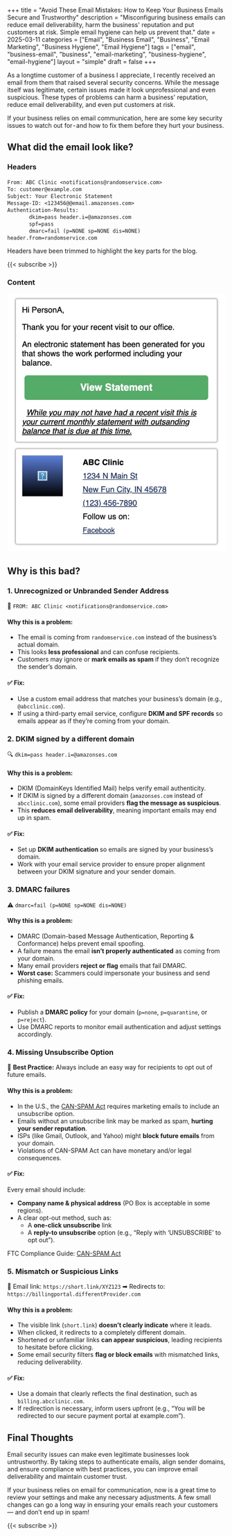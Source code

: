 +++
title = "Avoid These Email Mistakes: How to Keep Your Business Emails Secure and Trustworthy"
description = "Misconfiguring business emails can reduce email deliverability, harm the business' reputation and put customers at risk. Simple email hygiene can help us prevent that."
date = 2025-03-11
categories = ["Email", "Business Email", "Business", "Email Marketing", "Business Hygiene", "Email Hygiene"]
tags = ["email", "business-email", "business", "email-marketing", "business-hygiene", "email-hygiene"]
layout = "simple"
draft = false
+++

As a longtime customer of a business I appreciate, I recently received an email from them that raised several security concerns. While the message itself was legitimate, certain issues made it look unprofessional and even suspicious. These types of problems can harm a business' reputation, reduce email deliverability, and even put customers at risk.

If your business relies on email communication, here are some key security issues to watch out for - and how to fix them before they hurt your business.

## What did the email look like?

### Headers

```
From: ABC Clinic <notifications@randomservice.com>
To: customer@example.com
Subject: Your Electronic Statement
Message-ID: <123456@@email.amazonses.com>
Authentication-Results:
       dkim=pass header.i=@amazonses.com
       spf=pass
       dmarc=fail (p=NONE sp=NONE dis=NONE) header.from=randomservice.com
```
Headers have been trimmed to highlight the key parts for the blog.

{{< subscribe >}}

### Content

![Screenshot of email content showing a brief message with a View Statement button, followed by details of the clinic.](featured.jpg)

## Why is this bad?

### 1. Unrecognized or Unbranded Sender Address

📧 `FROM: ABC Clinic <notifications@randomservice.com>`

#### Why this is a problem:

* The email is coming from `randomservice.com` instead of the business’s actual domain.
* This looks **less professional** and can confuse recipients.
* Customers may ignore or **mark emails as spam** if they don’t recognize the sender’s domain.

#### ✅ Fix:

* Use a custom email address that matches your business’s domain (e.g., `@abcclinic.com`).
* If using a third-party email service, configure **DKIM and SPF records** so emails appear as if they’re coming from your domain.

### 2. DKIM signed by a different domain

🔍 `dkim=pass header.i=@amazonses.com`

#### Why this is a problem:
* DKIM (DomainKeys Identified Mail) helps verify email authenticity.
* If DKIM is signed by a different domain (`amazonses.com` instead of `abcclinic.com`), some email providers **flag the message as suspicious**.
* This **reduces email deliverability**, meaning important emails may end up in spam.

#### ✅ Fix:

* Set up **DKIM authentication** so emails are signed by your business’s domain.
* Work with your email service provider to ensure proper alignment between your DKIM signature and your sender domain.

### 3. DMARC failures

⚠️ `dmarc=fail (p=NONE sp=NONE dis=NONE)`

#### Why this is a problem:

* DMARC (Domain-based Message Authentication, Reporting & Conformance) helps prevent email spoofing.
* A failure means the email **isn’t properly authenticated** as coming from your domain.
* Many email providers **reject or flag** emails that fail DMARC.
* **Worst case:** Scammers could impersonate your business and send phishing emails.

#### ✅ Fix:

* Publish a **DMARC policy** for your domain (`p=none`, `p=quarantine`, or `p=reject`).
* Use DMARC reports to monitor email authentication and adjust settings accordingly.

### 4. Missing Unsubscribe Option

📌 **Best Practice:** Always include an easy way for recipients to opt out of future emails.

#### Why this is a problem:

* In the U.S., the [CAN-SPAM Act](https://www.ftc.gov/business-guidance/resources/can-spam-act-compliance-guide-business) requires marketing emails to include an unsubscribe option.
* Emails without an unsubscribe link may be marked as spam, **hurting your sender reputation**.
* ISPs (like Gmail, Outlook, and Yahoo) might **block future emails** from your domain.
* Violations of CAN-SPAM Act can have monetary and/or legal consequences.

#### ✅ Fix:

Every email should include:
* **Company name & physical address** (PO Box is acceptable in some regions).
* A clear opt-out method, such as:
  * A **one-click unsubscribe** link
  * A **reply-to unsubscribe** option (e.g., “Reply with ‘UNSUBSCRIBE’ to opt out”).

FTC Compliance Guide: [CAN-SPAM Act](https://www.ftc.gov/business-guidance/resources/can-spam-act-compliance-guide-business)

### 5. Mismatch or Suspicious Links

🔗 Email link: `https://short.link/XYZ123`
➡ Redirects to: `https://billingportal.differentProvider.com`

#### Why this is a problem:

* The visible link (`short.link`) **doesn’t clearly indicate** where it leads.
* When clicked, it redirects to a completely different domain.
* Shortened or unfamiliar links **can appear suspicious**, leading recipients to hesitate before clicking.
* Some email security filters **flag or block emails** with mismatched links, reducing deliverability.

#### ✅ Fix:

* Use a domain that clearly reflects the final destination, such as `billing.abcclinic.com`.
* If redirection is necessary, inform users upfront (e.g., “You will be redirected to our secure payment portal at example.com”).

## Final Thoughts

Email security issues can make even legitimate businesses look untrustworthy. By taking steps to authenticate emails, align sender domains, and ensure compliance with best practices, you can improve email deliverability and maintain customer trust.

If your business relies on email for communication, now is a great time to review your settings and make any necessary adjustments. A few small changes can go a long way in ensuring your emails reach your customers — and don’t end up in spam!

{{< subscribe >}}
